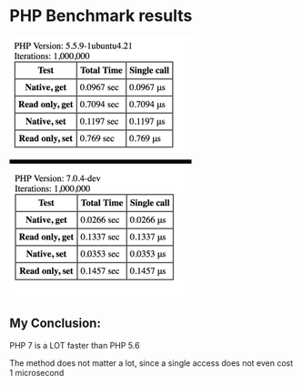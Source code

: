 # PHP Benchmark results

![The results](magic-method-benchmark-results.png)

## My Conclusion: 

PHP 7 is a LOT faster than PHP 5.6

The method does not matter a lot, since a single access does not even cost 1 microsecond
